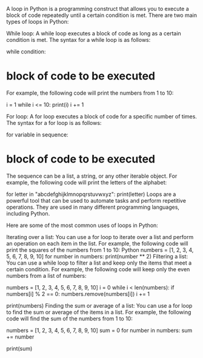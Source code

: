 A loop in Python is a programming construct that allows you to execute a block of code repeatedly until a certain condition is met. There are two main types of loops in Python:

While loop: A while loop executes a block of code as long as a certain condition is met. The syntax for a while loop is as follows:

while condition:

# block of code to be executed

For example, the following code will print the numbers from 1 to 10:

i = 1
while i <= 10:
print(i)
i += 1

For loop: A for loop executes a block of code for a specific number of times. The syntax for a for loop is as follows:

for variable in sequence:

# block of code to be executed

The sequence can be a list, a string, or any other iterable object. For example, the following code will print the letters of the alphabet:

for letter in "abcdefghijklmnopqrstuvwxyz":
print(letter)
Loops are a powerful tool that can be used to automate tasks and perform repetitive operations. They are used in many different programming languages, including Python.

Here are some of the most common uses of loops in Python:

Iterating over a list: You can use a for loop to iterate over a list and perform an operation on each item in the list. For example, the following code will print the squares of the numbers from 1 to 10:
Python
numbers = [1, 2, 3, 4, 5, 6, 7, 8, 9, 10]
for number in numbers:
print(number \*\* 2)
Filtering a list: You can use a while loop to filter a list and keep only the items that meet a certain condition. For example, the following code will keep only the even numbers from a list of numbers:

numbers = [1, 2, 3, 4, 5, 6, 7, 8, 9, 10]
i = 0
while i < len(numbers):
if numbers[i] % 2 == 0:
numbers.remove(numbers[i])
i += 1

print(numbers)
Finding the sum or average of a list: You can use a for loop to find the sum or average of the items in a list. For example, the following code will find the sum of the numbers from 1 to 10:

numbers = [1, 2, 3, 4, 5, 6, 7, 8, 9, 10]
sum = 0
for number in numbers:
sum += number

print(sum)
